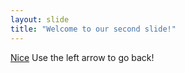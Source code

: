 ```yaml
---
layout: slide
title: "Welcome to our second slide!"
---
```

[Nice](https://media.tenor.com/images/ebcdb89dd3dac8d1434c8151b6bddb16/tenor.gif)
Use the left arrow to go back!
